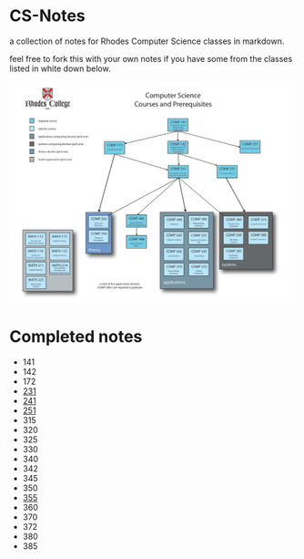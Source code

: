# CS-Notes
a collection of notes for Rhodes Computer Science classes in markdown. 

feel free to fork this with your own notes if you have some from the classes listed in white down below.

![Rhodes CS Major Tree ](/assets/RhodesCSMajor.png)

# Completed notes

- 141
- 142
- 172
- [231](231.md) 
- [241](231.md)
- [251](231.md)
- 315
- 320
- 325
- 330
- 340
- 342
- 345
- 350
- [355](231.md)
- 360
- 370
- 372
- 380
- 385




